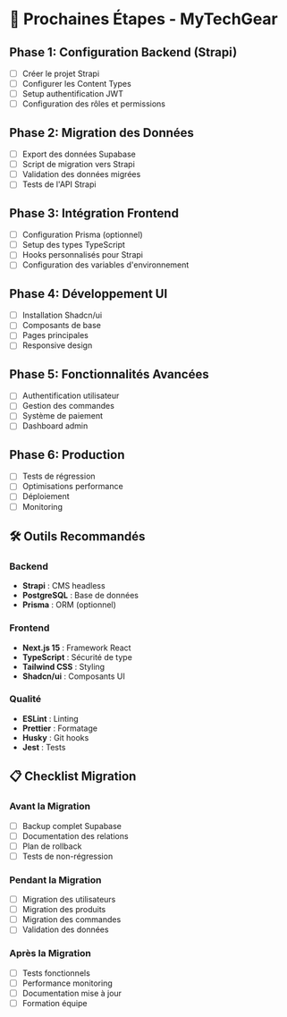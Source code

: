 # 🎯 Prochaines Étapes - MyTechGear

## Phase 1: Configuration Backend (Strapi)

- [ ] Créer le projet Strapi
- [ ] Configurer les Content Types
- [ ] Setup authentification JWT
- [ ] Configuration des rôles et permissions

## Phase 2: Migration des Données

- [ ] Export des données Supabase
- [ ] Script de migration vers Strapi
- [ ] Validation des données migrées
- [ ] Tests de l'API Strapi

## Phase 3: Intégration Frontend

- [ ] Configuration Prisma (optionnel)
- [ ] Setup des types TypeScript
- [ ] Hooks personnalisés pour Strapi
- [ ] Configuration des variables d'environnement

## Phase 4: Développement UI

- [ ] Installation Shadcn/ui
- [ ] Composants de base
- [ ] Pages principales
- [ ] Responsive design

## Phase 5: Fonctionnalités Avancées

- [ ] Authentification utilisateur
- [ ] Gestion des commandes
- [ ] Système de paiement
- [ ] Dashboard admin

## Phase 6: Production

- [ ] Tests de régression
- [ ] Optimisations performance
- [ ] Déploiement
- [ ] Monitoring

## 🛠️ Outils Recommandés

### Backend

- **Strapi** : CMS headless
- **PostgreSQL** : Base de données
- **Prisma** : ORM (optionnel)

### Frontend

- **Next.js 15** : Framework React
- **TypeScript** : Sécurité de type
- **Tailwind CSS** : Styling
- **Shadcn/ui** : Composants UI

### Qualité

- **ESLint** : Linting
- **Prettier** : Formatage
- **Husky** : Git hooks
- **Jest** : Tests

## 📋 Checklist Migration

### Avant la Migration

- [ ] Backup complet Supabase
- [ ] Documentation des relations
- [ ] Plan de rollback
- [ ] Tests de non-régression

### Pendant la Migration

- [ ] Migration des utilisateurs
- [ ] Migration des produits
- [ ] Migration des commandes
- [ ] Validation des données

### Après la Migration

- [ ] Tests fonctionnels
- [ ] Performance monitoring
- [ ] Documentation mise à jour
- [ ] Formation équipe
